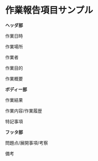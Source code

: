 # 作業報告項目サンプル


**ヘッダ部**


作業日時


作業場所


作業者


作業目的


作業概要


**ボディー部**


作業結果


作業内容/作業履歴


特記事項


**フッタ部**


問題点/展開事項/考察


備考

